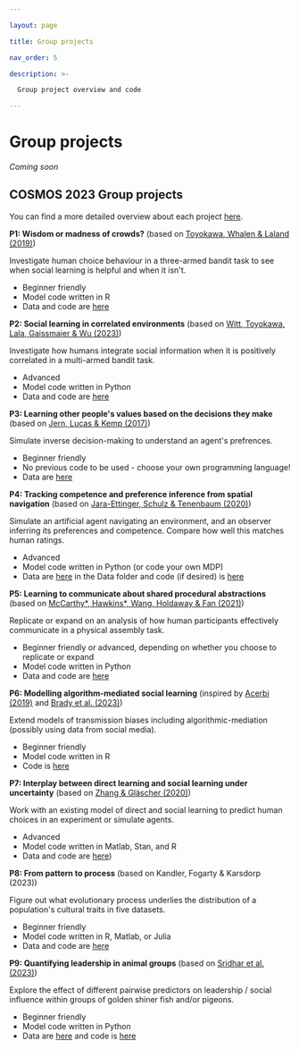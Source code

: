 ```yaml
---

layout: page

title: Group projects

nav_order: 5

description: >-

  Group project overview and code

---
```


  
# Group projects

*Coming soon*

## COSMOS 2023 Group projects

You can find a more detailed overview about each project [here](https://docs.google.com/presentation/d/1y2qfXVWEgXsvuHgZ7YbZrdSH-nGg-fyhg13a6hatKks/edit?usp=sharing).  

**P1: Wisdom or madness of crowds?**
(based on [Toyokawa, Whalen & Laland (2019)](https://www.nature.com/articles/s41562-018-0518-x))

Investigate human choice behaviour in a three-armed bandit task to see when social learning is helpful and when it isn't.
- Beginner friendly
- Model code written in R
- Data and code are [here](https://github.com/WataruToyokawa/ToyokawaWhalenLaland2018)


**P2: Social learning in correlated environments**
(based on [Witt, Toyokawa, Lala, Gaissmaier & Wu (2023)](https://psyarxiv.com/c3fuq/))

Investigate how humans integrate social information when it is positively correlated in a multi-armed bandit task.
- Advanced
- Model code written in Python
- Data and code are [here](https://github.com/AlexandraWitt/socialGeneralization_COSMOS)


**P3: Learning other people's values based on the decisions they make**
(based on [Jern, Lucas & Kemp (2017)](https://www.sciencedirect.com/science/article/pii/S0010027717301798?via%3Dihub))

Simulate inverse decision-making to understand an agent's prefrences.
- Beginner friendly
- No previous code to be used - choose your own programming language!
- Data are [here](https://github.com/alanjern/preferencelearning)


**P4: Tracking competence and preference inference from spatial navigation**
(based on [Jara-Ettinger, Schulz & Tenenbaum (2020)](https://compdevlab.yale.edu/docs/2020/cogpsych_NUC.pdf))

Simulate an artificial agent navigating an environment, and an observer inferring its preferences and competence. Compare how well this matches human ratings.
- Advanced
- Model code written in Python (or code your own MDP) 
- Data are [here](https://osf.io/uzs8r/) in the Data folder and code (if desired) is [here](https://github.com/julianje/Bishop)


**P5: Learning to communicate about shared procedural abstractions**
(based on [McCarthy*, Hawkins*, Wang, Holdaway & Fan (2021)](https://cogtoolslab.github.io/pdf/mccarthy_cogsci_2021b.pdf))

Replicate or expand on an analysis of how human participants effectively communicate in a physical assembly task.
- Beginner friendly or advanced, depending on whether you choose to replicate or expand
- Model code written in Python
- Data and code are [here](https://github.com/cogtoolslab/compositional_abstractions_tutorial)

 
**P6: Modelling algorithm-mediated social learning**
(inspired by [Acerbi (2019)](https://www.nature.com/articles/s41599-019-0224-y) and [Brady et al. (2023)](https://osf.io/yw5ah/))

Extend models of transmission biases including algorithmic-mediation (possibly using data from social media).
- Beginner friendly
- Model code written in R
- Code is [here](https://acerbialberto.com/IBM-cultevo/)


**P7: Interplay between direct learning and social learning under uncertainty**
(based on [Zhang & Gläscher (2020)](https://www.science.org/doi/10.1126/sciadv.abb4159))

Work with an existing model of direct and social learning to predict human choices in an experiment or simulate agents.
- Advanced
- Model code written in Matlab, Stan, and R
- Data and code are [here](https://github.com/lei-zhang/SIT))


**P8: From pattern to process**
(based on Kandler, Fogarty & Karsdorp (2023))

Figure out what evolutionary process underlies the distribution of a population's cultural traits in five datasets. 
- Beginner friendly
- Model code written in R, Matlab, or Julia
- Data and code are [here](https://github.com/AlexandraWitt/PatternToProcess_COSMOS)

**P9: Quantifying leadership in animal groups**
(based on [Sridhar et al. (2023)](https://royalsocietypublishing.org/doi/pdf/10.1098/rstb.2022.0062))

Explore the effect of different pairwise predictors on leadership / social influence within groups of golden shiner fish and/or pigeons.

- Beginner friendly
- Model code written in Python
- Data are [here](https://owncloud.gwdg.de/index.php/s/qH9ARKUWpgkfluZ) and code is [here](https://github.com/vivekhsridhar/INFL_2022)
